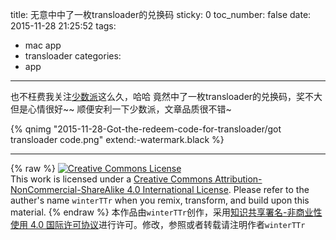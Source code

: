 title: 无意中中了一枚transloader的兑换码
sticky: 0
toc_number: false
date: 2015-11-28 21:25:52
tags:
  - mac app
  - transloader
categories:
  - app
---

也不枉费我关注[少数派](http://sspai)这么久，哈哈
竟然中了一枚transloader的兑换码，奖不大但是心情很好~~
顺便安利一下少数派，文章品质很不错~

{% qnimg "2015-11-28-Got-the-redeem-code-for-transloader/got transloader code.png" extend:-watermark.black %}

<!--more-->


---

{% raw %}
<a rel="license" href="http://creativecommons.org/licenses/by-nc-sa/4.0/"><img alt="Creative Commons License" style="border-width:0" src="https://i.creativecommons.org/l/by-nc-sa/4.0/88x31.png" /></a><br />This work is licensed under a <a rel="license" href="http://creativecommons.org/licenses/by-nc-sa/4.0/">Creative Commons Attribution-NonCommercial-ShareAlike 4.0 International License</a>.
Please refer to the auther's name `winterTTr` when you remix, transform, and build upon this material. 
{% endraw %}
本作品由`winterTTr`创作，采用[知识共享署名-非商业性使用 4.0 国际许可协议](http://creativecommons.org/licenses/by-nc-sa/4.0/)进行许可。修改，参照或者转载请注明作者`winterTTr`
